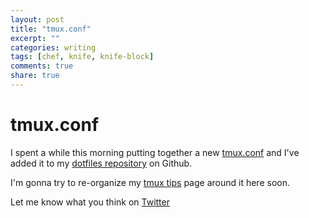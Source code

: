 ```yaml
---
layout: post
title: "tmux.conf"
excerpt: ""
categories: writing
tags: [chef, knife, knife-block]
comments: true
share: true
---
```


# tmux.conf

I spent a while this morning putting together a new [tmux.conf](https://github.com/solarce/dotfiles/blob/master/tmux.conf) and I've added it to my [dotfiles repository](https://github.com/solarce/dotfiles) on Github.

I'm gonna try to re-organize my [tmux tips](http://www.solarce.org/tips/tmux.html) page around it here soon.

Let me know what you think on [Twitter](https://twitter.com/solarce)